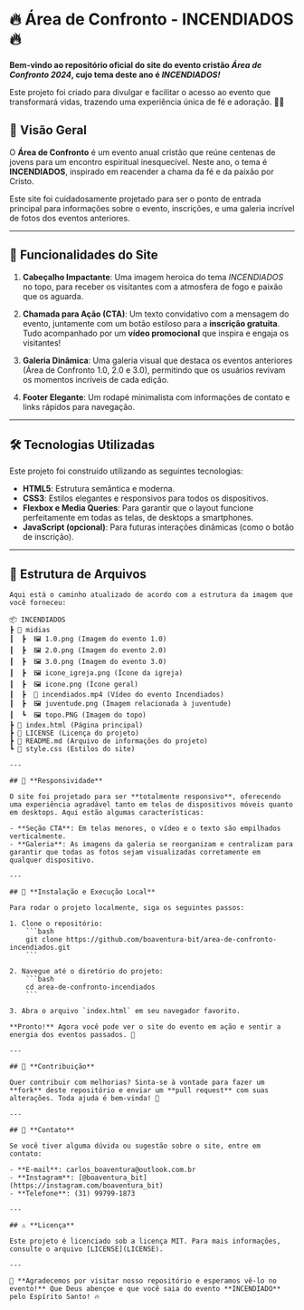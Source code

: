 # 🔥 **Área de Confronto - INCENDIADOS** 🔥

**Bem-vindo ao repositório oficial do site do evento cristão _Área de Confronto 2024_, cujo tema deste ano é _INCENDIADOS!_**

Este projeto foi criado para divulgar e facilitar o acesso ao evento que transformará vidas, trazendo uma experiência única de fé e adoração. 🎉✨

## 🌟 **Visão Geral**

O **Área de Confronto** é um evento anual cristão que reúne centenas de jovens para um encontro espiritual inesquecível. Neste ano, o tema é **INCENDIADOS**, inspirado em reacender a chama da fé e da paixão por Cristo.

Este site foi cuidadosamente projetado para ser o ponto de entrada principal para informações sobre o evento, inscrições, e uma galeria incrível de fotos dos eventos anteriores.

---

## 🚀 **Funcionalidades do Site**

1. **Cabeçalho Impactante**: Uma imagem heroica do tema _INCENDIADOS_ no topo, para receber os visitantes com a atmosfera de fogo e paixão que os aguarda.
   
2. **Chamada para Ação (CTA)**: Um texto convidativo com a mensagem do evento, juntamente com um botão estiloso para a **inscrição gratuita**. Tudo acompanhado por um **vídeo promocional** que inspira e engaja os visitantes!

3. **Galeria Dinâmica**: Uma galeria visual que destaca os eventos anteriores (Área de Confronto 1.0, 2.0 e 3.0), permitindo que os usuários revivam os momentos incríveis de cada edição.
   
4. **Footer Elegante**: Um rodapé minimalista com informações de contato e links rápidos para navegação.

---

## 🛠️ **Tecnologias Utilizadas**

Este projeto foi construído utilizando as seguintes tecnologias:

- **HTML5**: Estrutura semântica e moderna.
- **CSS3**: Estilos elegantes e responsivos para todos os dispositivos.
- **Flexbox e Media Queries**: Para garantir que o layout funcione perfeitamente em todas as telas, de desktops a smartphones.
- **JavaScript (opcional)**: Para futuras interações dinâmicas (como o botão de inscrição).

---

## 📂 **Estrutura de Arquivos**

```
Aqui está o caminho atualizado de acordo com a estrutura da imagem que você forneceu:

📦 INCENDIADOS
┣ 📂 midias
┃  ┣  🖼️ 1.0.png (Imagem do evento 1.0)
┃  ┣  🖼️ 2.0.png (Imagem do evento 2.0)
┃  ┣  🖼️ 3.0.png (Imagem do evento 3.0)
┃  ┣  🖼️ icone_igreja.png (Ícone da igreja)
┃  ┣  🖼️ icone.png (Ícone geral)
┃  ┣  🎥 incendiados.mp4 (Vídeo do evento Incendiados)
┃  ┣  🖼️ juventude.png (Imagem relacionada à juventude)
┃  ┗  🖼️ topo.PNG (Imagem do topo)
┣ 📄 index.html (Página principal)
┣ 📄 LICENSE (Licença do projeto)
┣ 📄 README.md (Arquivo de informações do projeto)
┗ 📄 style.css (Estilos do site)

---

## 📲 **Responsividade**

O site foi projetado para ser **totalmente responsivo**, oferecendo uma experiência agradável tanto em telas de dispositivos móveis quanto em desktops. Aqui estão algumas características:

- **Seção CTA**: Em telas menores, o vídeo e o texto são empilhados verticalmente.
- **Galeria**: As imagens da galeria se reorganizam e centralizam para garantir que todas as fotos sejam visualizadas corretamente em qualquer dispositivo.

---

## 🔧 **Instalação e Execução Local**

Para rodar o projeto localmente, siga os seguintes passos:

1. Clone o repositório:
    ```bash
    git clone https://github.com/boaventura-bit/area-de-confronto-incendiados.git
    ```

2. Navegue até o diretório do projeto:
    ```bash
    cd area-de-confronto-incendiados
    ```

3. Abra o arquivo `index.html` em seu navegador favorito.

**Pronto!** Agora você pode ver o site do evento em ação e sentir a energia dos eventos passados. 🌟

---

## 📝 **Contribuição**

Quer contribuir com melhorias? Sinta-se à vontade para fazer um **fork** deste repositório e enviar um **pull request** com suas alterações. Toda ajuda é bem-vinda! 🙌

---

## 💬 **Contato**

Se você tiver alguma dúvida ou sugestão sobre o site, entre em contato:

- **E-mail**: carlos_boaventura@outlook.com.br
- **Instagram**: [@boaventura_bit](https://instagram.com/boaventura_bit)
- **Telefone**: (31) 99799-1873

---

## ⚠️ **Licença**

Este projeto é licenciado sob a licença MIT. Para mais informações, consulte o arquivo [LICENSE](LICENSE).

---

🙏 **Agradecemos por visitar nosso repositório e esperamos vê-lo no evento!** Que Deus abençoe e que você saia do evento **INCENDIADO** pelo Espírito Santo! 🔥
